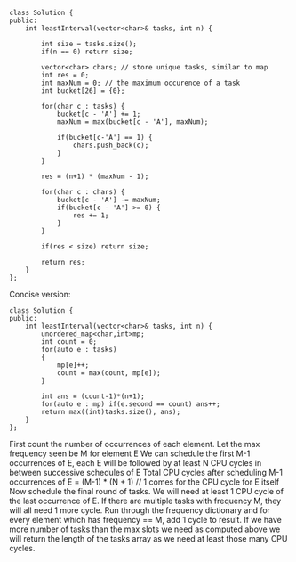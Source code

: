 ```
class Solution {
public:
    int leastInterval(vector<char>& tasks, int n) {

        int size = tasks.size();
        if(n == 0) return size;
        
        vector<char> chars; // store unique tasks, similar to map
        int res = 0;
        int maxNum = 0; // the maximum occurence of a task
        int bucket[26] = {0};
        
        for(char c : tasks) {
            bucket[c - 'A'] += 1;
            maxNum = max(bucket[c - 'A'], maxNum);

            if(bucket[c-'A'] == 1) {
                chars.push_back(c);
            } 
        }

        res = (n+1) * (maxNum - 1);
        
        for(char c : chars) {
            bucket[c - 'A'] -= maxNum;
            if(bucket[c - 'A'] >= 0) {
                res += 1;
            }
        }

        if(res < size) return size;

        return res;
    }
};
```

Concise version:
```
class Solution {
public:
    int leastInterval(vector<char>& tasks, int n) {
        unordered_map<char,int>mp;
        int count = 0;
        for(auto e : tasks)
        {
            mp[e]++;
            count = max(count, mp[e]);
        }
        
        int ans = (count-1)*(n+1);
        for(auto e : mp) if(e.second == count) ans++;
        return max((int)tasks.size(), ans);
    }
};
```

First count the number of occurrences of each element.
Let the max frequency seen be M for element E
We can schedule the first M-1 occurrences of E, each E will be followed by at least N CPU cycles in between successive schedules of E
Total CPU cycles after scheduling M-1 occurrences of E = (M-1) * (N + 1) // 1 comes for the CPU cycle for E itself
Now schedule the final round of tasks. We will need at least 1 CPU cycle of the last occurrence of E. If there are multiple tasks with frequency M, they will all need 1 more cycle.
Run through the frequency dictionary and for every element which has frequency == M, add 1 cycle to result.
If we have more number of tasks than the max slots we need as computed above we will return the length of the tasks array as we need at least those many CPU cycles.